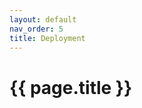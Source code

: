 ```yaml
---
layout: default
nav_order: 5
title: Deployment
---
```


# {{ page.title }}

<!---
Ziele:
- aufzeigen, wie das Plugin beim Kunden eingerichtet werden kann

Inhalt:
- Installation
    - Ablage in Plugin-Ordner
- aktuell noch kein Plugin-Store vorhanden
--->